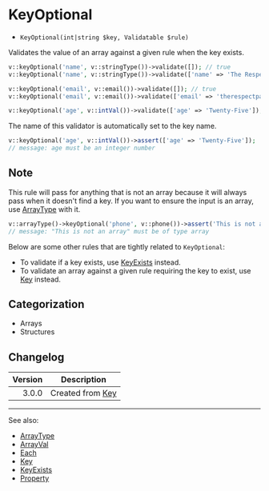 # KeyOptional

- `KeyOptional(int|string $key, Validatable $rule)`

Validates the value of an array against a given rule when the key exists.

```php
v::keyOptional('name', v::stringType())->validate([]); // true
v::keyOptional('name', v::stringType())->validate(['name' => 'The Respect Panda']); // true

v::keyOptional('email', v::email())->validate([]); // true
v::keyOptional('email', v::email())->validate(['email' => 'therespectpanda@gmail.com']); // true

v::keyOptional('age', v::intVal())->validate(['age' => 'Twenty-Five']); // false
```

The name of this validator is automatically set to the key name.

```php
v::keyOptional('age', v::intVal())->assert(['age' => 'Twenty-Five']);
// message: age must be an integer number
```

## Note

This rule will pass for anything that is not an array because it will always pass when it doesn't find a key. If you
want to ensure the input is an array, use [ArrayType](ArrayType.md) with it.

```php
v::arrayType()->keyOptional('phone', v::phone())->assert('This is not an array');
// message: "This is not an array" must be of type array
```

Below are some other rules that are tightly related to `KeyOptional`:

* To validate if a key exists, use [KeyExists](KeyExists.md) instead.
* To validate an array against a given rule requiring the key to exist, use [Key](Key.md) instead.

## Categorization

- Arrays
- Structures

## Changelog

| Version | Description                |
| ------: |----------------------------|
|   3.0.0 | Created from [Key](Key.md) |
***
See also:

- [ArrayType](ArrayType.md)
- [ArrayVal](ArrayVal.md)
- [Each](Each.md)
- [Key](Key.md)
- [KeyExists](KeyExists.md)
- [Property](Property.md)

[array]: https://www.php.net/array
[ArrayAccess]: https://www.php.net/arrayaccess
